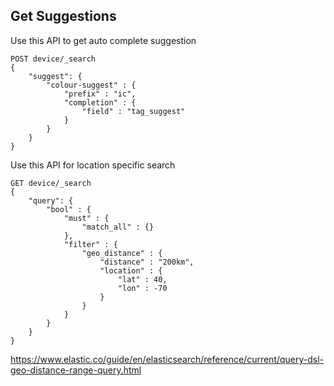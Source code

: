 ## Get Suggestions

Use this API to get auto complete suggestion
````
POST device/_search
{
    "suggest": {
        "colour-suggest" : {
            "prefix" : "ic",
            "completion" : {
                "field" : "tag_suggest"
            }
        }
    }
}
````

Use this API for location specific search
````
GET device/_search
{
    "query": {
        "bool" : {
            "must" : {
                "match_all" : {}
            },
            "filter" : {
                "geo_distance" : {
                    "distance" : "200km",
                    "location" : {
                        "lat" : 40,
                        "lon" : -70
                    }
                }
            }
        }
    }
}
````
https://www.elastic.co/guide/en/elasticsearch/reference/current/query-dsl-geo-distance-range-query.html
